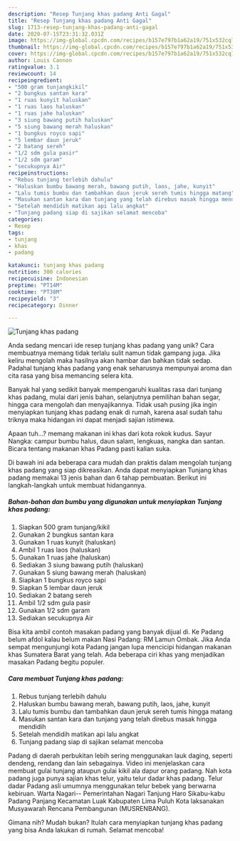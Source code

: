 ```yaml
---
description: "Resep Tunjang khas padang Anti Gagal"
title: "Resep Tunjang khas padang Anti Gagal"
slug: 1713-resep-tunjang-khas-padang-anti-gagal
date: 2020-07-15T23:31:32.031Z
image: https://img-global.cpcdn.com/recipes/b157e797b1a62a19/751x532cq70/tunjang-khas-padang-foto-resep-utama.jpg
thumbnail: https://img-global.cpcdn.com/recipes/b157e797b1a62a19/751x532cq70/tunjang-khas-padang-foto-resep-utama.jpg
cover: https://img-global.cpcdn.com/recipes/b157e797b1a62a19/751x532cq70/tunjang-khas-padang-foto-resep-utama.jpg
author: Louis Cannon
ratingvalue: 3.1
reviewcount: 14
recipeingredient:
- "500 gram tunjangkikil"
- "2 bungkus santan kara"
- "1 ruas kunyit haluskan"
- "1 ruas laos haluskan"
- "1 ruas jahe haluskan"
- "3 siung bawang putih haluskan"
- "5 siung bawang merah haluskan"
- "1 bungkus royco sapi"
- "5 lembar daun jeruk"
- "2 batang sereh"
- "1/2 sdm gula pasir"
- "1/2 sdm garam"
- "secukupnya Air"
recipeinstructions:
- "Rebus tunjang terlebih dahulu"
- "Haluskan bumbu bawang merah, bawang putih, laos, jahe, kunyit"
- "Lalu tumis bumbu dan tambahkan daun jeruk sereh tumis hingga matang"
- "Masukan santan kara dan tunjang yang telah direbus masak hingga mendidih"
- "Setelah mendidih matikan api lalu angkat"
- "Tunjang padang siap di sajikan selamat mencoba"
categories:
- Resep
tags:
- tunjang
- khas
- padang

katakunci: tunjang khas padang 
nutrition: 300 calories
recipecuisine: Indonesian
preptime: "PT14M"
cooktime: "PT38M"
recipeyield: "3"
recipecategory: Dinner

---
```



![Tunjang khas padang](https://img-global.cpcdn.com/recipes/b157e797b1a62a19/751x532cq70/tunjang-khas-padang-foto-resep-utama.jpg)

Anda sedang mencari ide resep tunjang khas padang yang unik? Cara membuatnya memang tidak terlalu sulit namun tidak gampang juga. Jika keliru mengolah maka hasilnya akan hambar dan bahkan tidak sedap. Padahal tunjang khas padang yang enak seharusnya mempunyai aroma dan cita rasa yang bisa memancing selera kita.

Banyak hal yang sedikit banyak mempengaruhi kualitas rasa dari tunjang khas padang, mulai dari jenis bahan, selanjutnya pemilihan bahan segar, hingga cara mengolah dan menyajikannya. Tidak usah pusing jika ingin menyiapkan tunjang khas padang enak di rumah, karena asal sudah tahu triknya maka hidangan ini dapat menjadi sajian istimewa.

Apaan tuh…? memang makanan ini khas dari kota rokok kudus. Sayur Nangka: campur bumbu halus, daun salam, lengkuas, nangka dan santan. Bicara tentang makanan khas Padang pasti kalian suka.


Di bawah ini ada beberapa cara mudah dan praktis dalam mengolah tunjang khas padang yang siap dikreasikan. Anda dapat menyiapkan Tunjang khas padang memakai 13 jenis bahan dan 6 tahap pembuatan. Berikut ini langkah-langkah untuk membuat hidangannya.

<!--inarticleads1-->

##### Bahan-bahan dan bumbu yang digunakan untuk menyiapkan Tunjang khas padang:

1. Siapkan 500 gram tunjang/kikil
1. Gunakan 2 bungkus santan kara
1. Gunakan 1 ruas kunyit (haluskan)
1. Ambil 1 ruas laos (haluskan)
1. Gunakan 1 ruas jahe (haluskan)
1. Sediakan 3 siung bawang putih (haluskan)
1. Gunakan 5 siung bawang merah (haluskan)
1. Siapkan 1 bungkus royco sapi
1. Siapkan 5 lembar daun jeruk
1. Sediakan 2 batang sereh
1. Ambil 1/2 sdm gula pasir
1. Gunakan 1/2 sdm garam
1. Sediakan secukupnya Air


Bisa kita ambil contoh masakan padang yang banyak dijual di. Ke Padang belum afdol kalau belum makan Nasi Padang: RM Lamun Ombak. Jika Anda sempat mengunjungi kota Padang jangan lupa mencicipi hidangan makanan khas Sumatera Barat yang telah. Ada beberapa ciri khas yang menjadikan masakan Padang begitu populer. 

<!--inarticleads2-->

##### Cara membuat Tunjang khas padang:

1. Rebus tunjang terlebih dahulu
1. Haluskan bumbu bawang merah, bawang putih, laos, jahe, kunyit
1. Lalu tumis bumbu dan tambahkan daun jeruk sereh tumis hingga matang
1. Masukan santan kara dan tunjang yang telah direbus masak hingga mendidih
1. Setelah mendidih matikan api lalu angkat
1. Tunjang padang siap di sajikan selamat mencoba


Padang di daerah perbukitan lebih sering menggunakan lauk daging, seperti dendeng, rendang dan lain sebagainya. Video ini menjelaskan cara membuat gulai tunjang ataupun gulai kikil ala dapur orang padang. Nah kota padang juga punya sajian khas telur, yaitu telur dadar khas padang. Telur dadar Padang asli umumnya menggunakan telur bebek yang berwarna kebiruan. Warta Nagari-- Pemerintahan Nagari Tanjung Haro Sikabu-kabu Padang Panjang Kecamatan Luak Kabupaten Lima Puluh Kota laksanakan Musyawarah Rencana Pembangunan (MUSRENBANG). 

Gimana nih? Mudah bukan? Itulah cara menyiapkan tunjang khas padang yang bisa Anda lakukan di rumah. Selamat mencoba!
